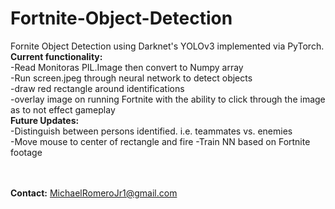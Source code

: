 # Fortnite-Object-Detection
Fornite Object Detection using Darknet's YOLOv3 implemented via PyTorch.<br>
<b>Current functionality:</b><br>
-Read Monitoras PIL.Image then convert to Numpy array<br>
-Run screen.jpeg through neural network to detect objects<br> 
-draw red rectangle around identifications <br>
-overlay image on running Fortnite with the ability to click through the image as to not effect gameplay<br>
<b>Future Updates:</b><br>
-Distinguish between persons identified. i.e. teammates vs. enemies<br>
-Move mouse to center of rectangle and fire
-Train NN based on Fortnite footage

<br><br>
<b>Contact:</b> MichaelRomeroJr1@gmail.com
